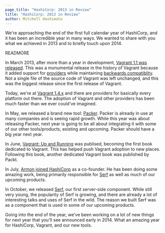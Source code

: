 ```yaml
---
page_title: "HashiCorp: 2013 in Review"
title: "HashiCorp: 2013 in Review"
author: Mitchell Hashimoto
---
```


We're approaching the end of the first full calendar year of HashiCorp,
and it has been an incredible year in many ways. We wanted to share with you
what we achieved in 2013 and to briefly touch upon 2014.

READMORE

In March 2013, after more than a year in development,
[Vagrant 1.1 was released](http://localhost:4567/blog/vagrant-1-1-and-vmware.html).
This was a monumental release in the history of Vagrant because it added
support for [providers](http://docs.vagrantup.com/v2/providers/index.html)
while maintaining
[backwards compatiblity](http://docs.vagrantup.com/v2/vagrantfile/version.html).
Not a single file of the source code of Vagrant was left unchanged, and
this was the biggest release since the first release of Vagrant.

Today, we're at [Vagrant 1.4.x](http://www.vagrantup.com/blog/vagrant-1-4.html)
and there are providers for basically every platform out there. The adoption
of Vagrant and other providers has been much faster than we ever could've
imagined.

In May, we released a brand new tool: [Packer](http://www.packer.io). Packer
is already in use at many companies and is seeing rapid growth. While this
year was about releasing Packer, next year is going to be all about integrating
it with some of our other tools/products, existing and upcoming. Packer should
have a big year next year.

In June, [Vagrant: Up and Running](http://oreilly.com/go/vagrant) was publised,
becoming the first book dedicated to Vagrant. This has helped push Vagrant
adoption to new places. Following this book, another dedicated Vagrant book
was published by Packt.

In July, [Armon joined HashiCorp](http://www.hashicorp.com/blog/armon--joins-hashicorp.html)
as a co-founder. He has been doing some amazing work, being primarily responsible
for [Serf](http://www.serfdom.io) as well as much of our upcoming products.

In October, we released [Serf](http://www.serfdom.io), our first server-side
component. While still very young, the popularity of Serf is growing, and
there are already a lot of interesting talks and uses of Serf in the wild.
The reason we built Serf was as a component that is used in some of our
upcoming products.

Going into the end of the year, we've been working on a lot of new things
for next year that you'll see announced early in 2014. What an amazing year for
HashiCorp, Vagrant, and our new tools.
